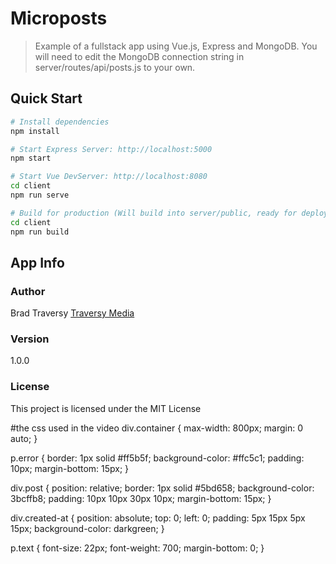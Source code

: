 # Microposts

> Example of a fullstack app using Vue.js, Express and MongoDB. You will need to edit the MongoDB connection string in server/routes/api/posts.js to your own.

## Quick Start

```bash
# Install dependencies
npm install

# Start Express Server: http://localhost:5000
npm start

# Start Vue DevServer: http://localhost:8080
cd client
npm run serve

# Build for production (Will build into server/public, ready for deployment)
cd client
npm run build
```

## App Info

### Author

Brad Traversy
[Traversy Media](http://www.traversymedia.com)

### Version

1.0.0

### License

This project is licensed under the MIT License


#the css used in the video
div.container {
  max-width: 800px;
  margin: 0 auto;
}

p.error {
  border: 1px solid #ff5b5f;
  background-color: #ffc5c1;
  padding: 10px;
  margin-bottom: 15px;
}

div.post {
  position: relative;
  border: 1px solid #5bd658;
  background-color: 3bcffb8;
  padding: 10px 10px 30px 10px;
  margin-bottom: 15px;
}

div.created-at {
  position: absolute;
  top: 0;
  left: 0;
  padding: 5px 15px 5px 15px;
  background-color: darkgreen;
}

p.text {
  font-size: 22px;
  font-weight: 700;
  margin-bottom: 0;
}